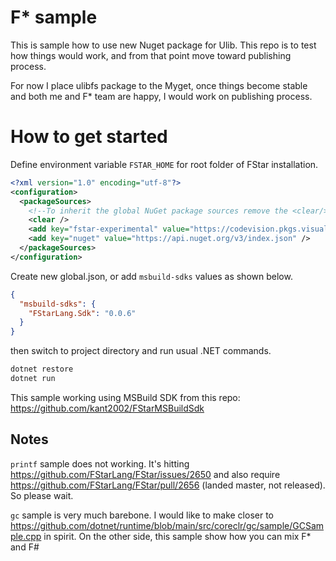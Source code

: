 F* sample
=========

This is sample how to use new Nuget package for Ulib.
This repo is to test how things would work, and from that point move toward publishing process.

For now I place ulibfs package to the Myget, once things become stable and both me and F* team are happy,
I would work on publishing process.

# How to get started

Define environment variable `FSTAR_HOME` for root folder of FStar installation.

```xml
<?xml version="1.0" encoding="utf-8"?>
<configuration>
  <packageSources>
    <!--To inherit the global NuGet package sources remove the <clear/> line below -->
    <clear />
    <add key="fstar-experimental" value="https://codevision.pkgs.visualstudio.com/FStarLang/_packaging/fstarlang/nuget/v3/index.json" />
    <add key="nuget" value="https://api.nuget.org/v3/index.json" />
  </packageSources>
</configuration>
```

Create new global.json, or add `msbuild-sdks` values as shown below.
```json
{
  "msbuild-sdks": {
    "FStarLang.Sdk": "0.0.6"
  }
}
```

then switch to project directory and run usual .NET commands.

```bash
dotnet restore
dotnet run
```

This sample working using MSBuild SDK from this repo: https://github.com/kant2002/FStarMSBuildSdk

## Notes

`printf` sample does not working. It's hitting https://github.com/FStarLang/FStar/issues/2650 and also require https://github.com/FStarLang/FStar/pull/2656 (landed master, not released). 
So please wait.

`gc` sample is very much barebone. I would like to make closer to https://github.com/dotnet/runtime/blob/main/src/coreclr/gc/sample/GCSample.cpp in spirit. On the other side, this sample show how you can mix F* and F#
